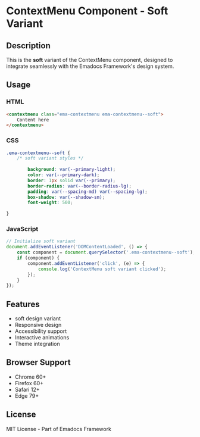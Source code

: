 # ContextMenu Component - Soft Variant

## Description
This is the **soft** variant of the ContextMenu component, designed to integrate seamlessly with the Emadocs Framework's design system.

## Usage

### HTML
```html
<contextmenu class="ema-contextmenu ema-contextmenu--soft">
    Content here
</contextmenu>
```

### CSS
```css
.ema-contextmenu--soft {
    /* soft variant styles */
    
        background: var(--primary-light);
        color: var(--primary-dark);
        border: 1px solid var(--primary);
        border-radius: var(--border-radius-lg);
        padding: var(--spacing-md) var(--spacing-lg);
        box-shadow: var(--shadow-sm);
        font-weight: 500;
    
}
```

### JavaScript
```javascript
// Initialize soft variant
document.addEventListener('DOMContentLoaded', () => {
    const component = document.querySelector('.ema-contextmenu--soft');
    if (component) {
        component.addEventListener('click', (e) => {
            console.log('ContextMenu soft variant clicked');
        });
    }
});
```

## Features
- soft design variant
- Responsive design
- Accessibility support
- Interactive animations
- Theme integration

## Browser Support
- Chrome 60+
- Firefox 60+
- Safari 12+
- Edge 79+

## License
MIT License - Part of Emadocs Framework
